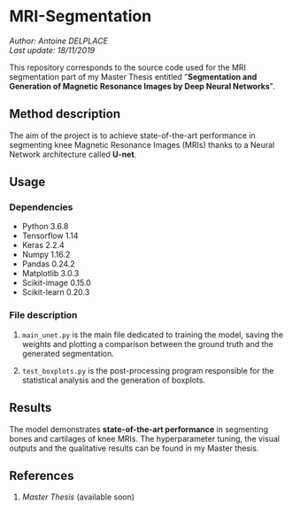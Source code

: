# MRI-Segmentation
_Author: Antoine DELPLACE_  
_Last update: 18/11/2019_

This repository corresponds to the source code used for the MRI segmentation part of my Master Thesis entitled "__Segmentation and Generation of Magnetic Resonance Images by Deep Neural Networks__".

## Method description
The aim of the project is to achieve state-of-the-art performance in segmenting knee Magnetic Resonance Images (MRIs) thanks to a Neural Network architecture called __U-net__.

## Usage

### Dependencies
- Python 3.6.8
- Tensorflow 1.14
- Keras 2.2.4
- Numpy 1.16.2
- Pandas 0.24.2
- Matplotlib 3.0.3
- Scikit-image 0.15.0
- Scikit-learn 0.20.3

### File description
1. `main_unet.py` is the main file dedicated to training the model, saving the weights and plotting a comparison between the ground truth and the generated segmentation.

2. `test_boxplots.py` is the post-processing program responsible for the statistical analysis and the generation of boxplots.

## Results
The model demonstrates __state-of-the-art performance__ in segmenting bones and cartilages of knee MRIs. The hyperparameter tuning, the visual outputs and the qualitative results can be found in my Master thesis.

## References
1. _Master Thesis_ (available soon)